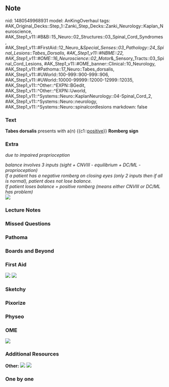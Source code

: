 ## Note
nid: 1480549968931
model: AnKingOverhaul
tags: #AK_Original_Decks::Step_1::Zanki_Step_Decks::Zanki_Neurology::Kaplan_Neuroscience, #AK_Step1_v11::#B&B::15_Neuro::02_Structures::03_Spinal_Cord_Syndromes, #AK_Step1_v11::#FirstAid::12_Neuro_&_Special_Senses::03_Pathology::24_Spinal_Lesions::Tabes_Dorsalis, #AK_Step1_v11::#NBME::22, #AK_Step1_v11::#OME::16_Neuroscience::02_Motor_&_Sensory_Tracts::03_Spinal_Cord_Lesions, #AK_Step1_v11::#OME_banner::Clinical::10_Neurology, #AK_Step1_v11::#Pathoma::17_Neuro::Tabes_dorsalis, #AK_Step1_v11::#UWorld::100-999::900-999::906, #AK_Step1_v11::#UWorld::10000-99999::12000-12999::12035, #AK_Step1_v11::^Other::^EXPN::BGedit, #AK_Step1_v11::^Other::^EXPN::Uworld, #AK_Step1_v11::^Systems::Neuro::KaplanNeurology::04-Spinal_Cord_2, #AK_Step1_v11::^Systems::Neuro::neurology, #AK_Step1_v11::^Systems::Neuro::spinalcordlesions
markdown: false

### Text
<div>
  <b>Tabes dorsalis</b> presents with a(n) {{c1::<u>positive</u>}}
  <b>Romberg</b> <b>sign</b>
</div>

### Extra
<i>due to impaired proprioception</i>
<div>
  <i>balance involves 3 inputs (sight + CNVIII - equilibrium +
  DC/ML - proprioception)</i>
</div>
<div>
  <i>If a patient has a negative romberg on closing eyes (only 2
  inputs then if all is normal), patient does not lose balance.</i>
</div>
<div>
  <i>If patient loses balance = positive romberg (means either
  CNVIII or DC/ML has problem)</i>
</div>
<div>
  <i><img src="paste-62010737819649.jpg"></i>
</div>

### Lecture Notes


### Missed Questions


### Pathoma


### Boards and Beyond


### First Aid
<img src="tmpplUDyq.png"> <img src="tmpmt1mr1.png">

### Sketchy


### Pixorize


### Physeo


### OME
<div class="ome-widget">
  <a href=
  "https://onlinemeded.org/spa/neurology?ref=anki"><img src="_OME_AnkiFlashcards_Topic_6.png"></a>
</div>

### Additional Resources
<b>Other:</b> <img src="tmpqv4KhQ.png"> <img src="tmpR7fSIt.png">

### One by one

